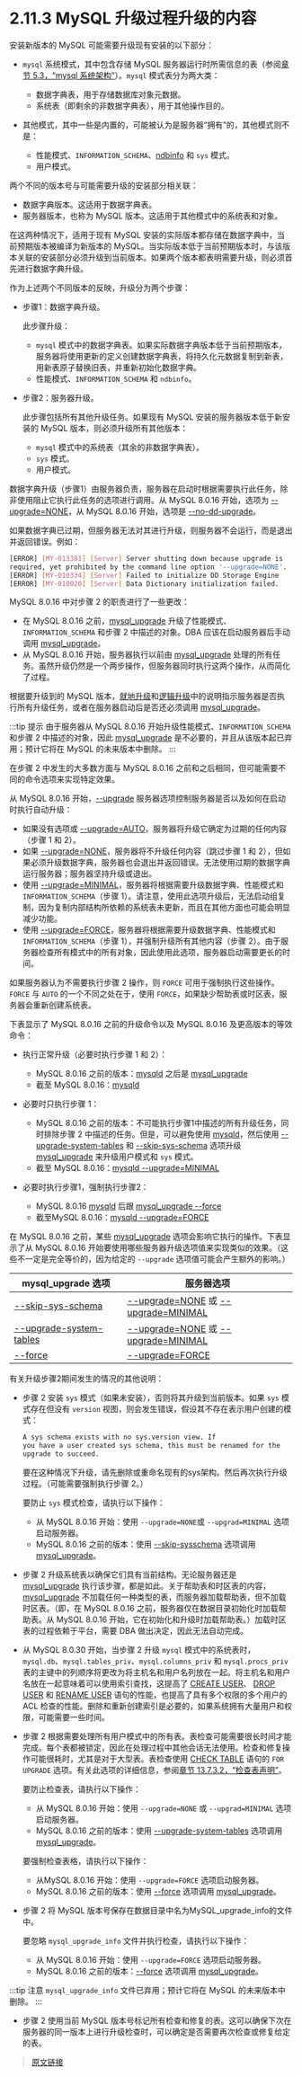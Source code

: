 # 2.11.3 MySQL 升级过程升级的内容

安装新版本的 MySQL 可能需要升级现有安装的以下部分：

- `mysql` 系统模式，其中包含存储 MySQL 服务器运行时所需信息的表（参阅[章节 5.3，“mysql 系统架构”](/5/5.3/system-schema.html)）。`mysql` 模式表分为两大类：
    - 数据字典表，用于存储数据库对象元数据。
    - 系统表（即剩余的非数据字典表），用于其他操作目的。

- 其他模式，其中一些是内置的，可能被认为是服务器“拥有”的，其他模式则不是：
    - 性能模式、`INFORMATION_SCHEMA`、[ndbinfo](/23/23.6/23.6.16/mysql-cluster-ndbinfo.html) 和 `sys` 模式。
    - 用户模式。

两个不同的版本号与可能需要升级的安装部分相关联：

- 数据字典版本。这适用于数据字典表。
- 服务器版本，也称为 MySQL 版本。这适用于其他模式中的系统表和对象。

在这两种情况下，适用于现有 MySQL 安装的实际版本都存储在数据字典中，当前预期版本被编译为新版本的 MySQL。当实际版本低于当前预期版本时，与该版本关联的安装部分必须升级到当前版本。如果两个版本都表明需要升级，则必须首先进行数据字典升级。

作为上述两个不同版本的反映，升级分为两个步骤：

- 步骤1：数据字典升级。

    此步骤升级：

    - `mysql` 模式中的数据字典表。如果实际数据字典版本低于当前预期版本，服务器将使用更新的定义创建数据字典表，将持久化元数据复制到新表，用新表原子替换旧表，并重新初始化数据字典。
    - 性能模式、`INFORMATION_SCHEMA` 和 `ndbinfo`。

- 步骤2：服务器升级。

    此步骤包括所有其他升级任务。如果现有 MySQL 安装的服务器版本低于新安装的 MySQL 版本，则必须升级所有其他版本：

    - `mysql` 模式中的系统表（其余的非数据字典表）。
    - `sys` 模式。
    - 用户模式。

数据字典升级（步骤1）由服务器负责，服务器在启动时根据需要执行此任务，除非使用阻止它执行此任务的选项进行调用。从 MySQL 8.0.16 开始，选项为 [--upgrade=NONE](/5/5.1/5.1.7/server-options.html)，从 MySQL 8.0.16 开始，选项是 [--no-dd-upgrade](/5/5.1/5.1.7/server-options.html)。

如果数据字典已过期，但服务器无法对其进行升级，则服务器不会运行，而是退出并返回错误。例如：

```bash
[ERROR] [MY-013381] [Server] Server shutting down because upgrade is
required, yet prohibited by the command line option '--upgrade=NONE'.
[ERROR] [MY-010334] [Server] Failed to initialize DD Storage Engine
[ERROR] [MY-010020] [Server] Data Dictionary initialization failed.
```

MySQL 8.0.16 中对步骤 2 的职责进行了一些更改：

- 在 MySQL 8.0.16 之前，[mysql_upgrade](/4/4.4/4.4.5/mysql-upgrade.html) 升级了性能模式、`INFORMATION_SCHEMA` 和步骤 2 中描述的对象。DBA 应该在启动服务器后手动调用 [mysql_upgrade](/4/4.4/4.4.5/mysql-upgrade.html)。
- 从 MySQL 8.0.16 开始，服务器执行以前由 [mysql_upgrade](/4/4.4/4.4.5/mysql-upgrade.html) 处理的所有任务。虽然升级仍然是一个两步操作，但服务器同时执行这两个操作，从而简化了过程。

根据要升级到的 MySQL 版本，[就地升级](/2/2.11/2.11.6/upgrade-binary-package.html#就地升级)和[逻辑升级](/2/2.11/2.11.6/upgrade-binary-package.html#逻辑升级)中的说明指示服务器是否执行所有升级任务，或者在服务器启动后是否还必须调用 [mysql_upgrade](/4/4.4/4.4.5/mysql-upgrade.html)。

:::tip 提示
由于服务器从 MySQL 8.0.16 开始升级性能模式、`INFORMATION_SCHEMA` 和步骤 2 中描述的对象，因此 [mysql_upgrade](/4/4.4/4.4.5/mysql-upgrade.html) 是不必要的，并且从该版本起已弃用；预计它将在 MySQL 的未来版本中删除。
:::

在步骤 2 中发生的大多数方面与 MySQL 8.0.16 之前和之后相同，但可能需要不同的命令选项来实现特定效果。

从 MySQL 8.0.16 开始，[--upgrade](/5/5.1/5.1.7/server-options.html) 服务器选项控制服务器是否以及如何在启动时执行自动升级：

- 如果没有选项或 [--upgrade=AUTO](/5/5.1/5.1.7/server-options.html)，服务器将升级它确定为过期的任何内容（步骤 1 和 2）。
- 如果 [--upgrade=NONE](/5/5.1/5.1.7/server-options.html)，服务器将不升级任何内容（跳过步骤 1 和 2），但如果必须升级数据字典，服务器也会退出并返回错误。无法使用过期的数据字典运行服务器；服务器坚持升级或退出。
- 使用 [--upgrade=MINIMAL](/5/5.1/5.1.7/server-options.html)，服务器将根据需要升级数据字典、性能模式和 `INFORMATION_SCHEMA`（步骤 1）。请注意，使用此选项升级后，无法启动组复制，因为复制内部结构所依赖的系统表未更新，而且在其他方面也可能会明显减少功能。
- 使用 [--upgrade=FORCE](/5/5.1/5.1.7/server-options.html)，服务器将根据需要升级数据字典、性能模式和 `INFORMATION_SCHEMA`（步骤 1），并强制升级所有其他内容（步骤 2）。由于服务器检查所有模式中的所有对象，因此使用此选项，服务器启动需要更长的时间。

如果服务器认为不需要执行步骤 2 操作，则 `FORCE` 可用于强制执行这些操作。`FORCE` 与 `AUTO` 的一个不同之处在于，使用 `FORCE`，如果缺少帮助表或时区表，服务器会重新创建系统表。

下表显示了 MySQL 8.0.16 之前的升级命令以及 MySQL 8.0.16 及更高版本的等效命令：

- 执行正常升级（必要时执行步骤 1 和 2）：
    - MySQL 8.0.16 之前的版本：[mysqld](/4/4.3/4.3.1/mysqld.html) 之后是 [mysql_upgrade](/4/4.4/4.4.5/mysql-upgrade.html)
    - 截至 MySQL 8.0.16：[mysqld](/4/4.3/4.3.1/mysqld.html)

- 必要时只执行步骤 1：
    - MySQL 8.0.16 之前的版本：不可能执行步骤1中描述的所有升级任务，同时排除步骤 2 中描述的任务。但是，可以避免使用 [mysqld](/4/4.3/4.3.1/mysqld.html)，然后使用 [--upgrade-system-tables](/4/4.4/4.4.5/mysql-upgrade.html) 和 [--skip-sys-schema](/4/4.4/4.4.5/mysql-upgrade.html) 选项升级 [mysql_upgrade](/4/4.4/4.4.5/mysql-upgrade.html) 来升级用户模式和 `sys` 模式。
    - 截至 MySQL 8.0.16：[mysqld --upgrade=MINIMAL](/4/4.3/4.3.1/mysqld.html)

- 必要时执行步骤1，强制执行步骤2：
    - MySQL 8.0.16 [mysqld](/4/4.3/4.3.1/mysqld.html) 后跟 [mysql_upgrade --force](/4/4.4/4.4.5/mysql-upgrade.html)
    - 截至MySQL 8.0.16：[mysqld --upgrade=FORCE](/4/4.3/4.3.1/mysqld.html)

在 MySQL 8.0.16 之前，某些 [mysql_upgrade](/4/4.4/4.4.5/mysql-upgrade.html) 选项会影响它执行的操作。下表显示了从 MySQL 8.0.16 开始要使用哪些服务器升级选项值来实现类似的效果。（这些不一定是完全等价的，因为给定的 `--upgrade` 选项值可能会产生额外的影响。）

|mysql_upgrade 选项|服务器选项|
|--|--|
|[--skip-sys-schema](/4/4.4/4.4.5/mysql-upgrade.html)|[--upgrade=NONE](/5/5.1/5.1.7/server-options.html) 或 [--upgrade=MINIMAL](/5/5.1/5.1.7/server-options.html)|
|[--upgrade-system-tables](/4/4.4/4.4.5/mysql-upgrade.html)|[--upgrade=NONE](/5/5.1/5.1.7/server-options.html) 或 [--upgrade=MINIMAL](/5/5.1/5.1.7/server-options.html)|
|[--force](/4/4.4/4.4.5/mysql-upgrade.html)|[--upgrade=FORCE](/5/5.1/5.1.7/server-options.html)|

有关升级步骤2期间发生的情况的其他说明：

- 步骤 2 安装 `sys` 模式（如果未安装），否则将其升级到当前版本。如果 `sys` 模式存在但没有 `version` 视图，则会发生错误，假设其不存在表示用户创建的模式：

    ```bash
    A sys schema exists with no sys.version view. If
    you have a user created sys schema, this must be renamed for the
    upgrade to succeed.
    ```

    要在这种情况下升级，请先删除或重命名现有的sys架构。然后再次执行升级过程。（可能需要强制执行步骤 2。）

    要防止 `sys` 模式检查，请执行以下操作：

    - 从 MySQL 8.0.16 开始：使用 `--upgrade=NONE`或 `--upgrad=MINIMAL` 选项启动服务器。
    - MySQL 8.0.16 之前的版本：使用 [--skip-sysschema](/4/4.4/4.4.5/mysql-upgrade.html) 选项调用 [mysql_upgrade](/4/4.4/4.4.5/mysql-upgrade.html)。

- 步骤 2 升级系统表以确保它们具有当前结构。无论服务器还是 [mysql_upgrade](/4/4.4/4.4.5/mysql-upgrade.html) 执行该步骤，都是如此。关于帮助表和时区表的内容，[mysql_upgrade](/4/4.4/4.4.5/mysql-upgrade.html) 不加载任何一种类型的表，而服务器加载帮助表，但不加载时区表。（即，在 MySQL 8.0.16 之前，服务器仅在数据目录初始化时加载帮助表。从 MySQL 8.0.16 开始，它在初始化和升级时加载帮助表。）加载时区表的过程依赖于平台，需要 DBA 做出决定，因此无法自动完成。

- 从 MySQL 8.0.30 开始，当步骤 2 升级 `mysql` 模式中的系统表时，`mysql.db`、`mysql.tables_priv`、`mysql.columns_priv` 和 `mysql.procs_priv` 表的主键中的列顺序将更改为将主机名和用户名列放在一起。将主机名和用户名放在一起意味着可以使用索引查找，这提高了 [CREATE USER](/13/13.7/13.7.1/13.7.1.3/create-user.html)、 [DROP USER](/13/13.7/13.7.1/13.7.1.5/drop-user.html) 和 [RENAME USER](/13/13.7/13.7.1/13.7.1.7/rename-user.html) 语句的性能，也提高了具有多个权限的多个用户的 ACL 检查的性能。删除和重新创建索引是必要的，如果系统拥有大量用户和权限，可能需要一些时间。

- 步骤 2 根据需要处理所有用户模式中的所有表。表检查可能需要很长时间才能完成。每个表都被锁定，因此在处理过程中其他会话无法使用。检查和修复操作可能很耗时，尤其是对于大型表。表检查使用 [CHECK TABLE](/13/13.7/13.7.3/13.7.3.2/check-table.html) 语句的 `FOR UPGRADE` 选项。有关此选项的详细信息，参阅[章节 13.7.3.2，“检查表声明”](/13/13.7/13.7.3/13.7.3.2/check-table.html)。

    要防止检查表，请执行以下操作：
        
    - 从 MySQL 8.0.16 开始：使用 `--upgrade=NONE` 或 `--upgrad=MINIMAL` 选项启动服务器。
    - MySQL 8.0.16 之前的版本：使用 [--upgrade-system-tables](/4/4.4/4.4.5/mysql-upgrade.html) 选项调用 [mysql_upgrade](/4/4.4/4.4.5/mysql-upgrade.html)。

    要强制检查表格，请执行以下操作：

    - 从MySQL 8.0.16 开始：使用 `--upgrade=FORCE` 选项启动服务器。
    - MySQL 8.0.16 之前的版本：使用 [--force](/4/4.4/4.4.5/mysql-upgrade.html) 选项调用 [mysql_upgrade](/4/4.4/4.4.5/mysql-upgrade.html)。

- 步骤 2 将 MySQL 版本号保存在数据目录中名为MySQL_upgrade_info的文件中。

    要忽略 `mysql_upgrade_info` 文件并执行检查，请执行以下操作：

    - 从 MySQL 8.0.16 开始：使用 `--upgrade=FORCE` 选项启动服务器。
    - MySQL 8.0.16 之前的版本：[--force](/4/4.4/4.4.5/mysql-upgrade.html) 选项调用 [mysql_upgrade](/4/4.4/4.4.5/mysql-upgrade.html)。

:::tip 注意
`mysql_upgrade_info` 文件已弃用；预计它将在 MySQL 的未来版本中删除。
:::

- 步骤 2 使用当前 MySQL 版本号标记所有检查和修复的表。这可以确保下次在服务器的同一版本上进行升级检查时，可以确定是否需要再次检查或修复给定的表。

> [原文链接](https://dev.mysql.com/doc/refman/8.0/en/upgrading-what-is-upgraded.html)
